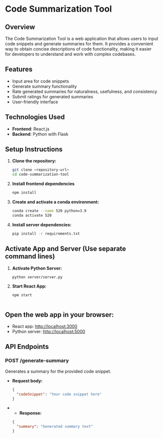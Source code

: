 # Code Summarization Tool

## Overview
The Code Summarization Tool is a web application that allows users to input code snippets and generate summaries for them. It provides a convenient way to obtain concise descriptions of code functionality, making it easier for developers to understand and work with complex codebases.

## Features
- Input area for code snippets
- Generate summary functionality
- Rate generated summaries for naturalness, usefulness, and consistency
- Submit ratings for generated summaries
- User-friendly interface

## Technologies Used
- **Frontend**: React.js
- **Backend**: Python with Flask

## Setup Instructions
1. **Clone the repository:**
   ```bash
   git clone <repository-url>
   cd code-summarization-tool

2. **Install frontend dependencies**
   ```bash
   npm install

3. **Create and activate a conda environment:**
   ```bash
   conda create --name 520 python=3.9
   conda activate 520

4. **Install server dependencies:**
   ```bash
   pip install -r requirements.txt

## Activate App and Server (Use separate command lines)

1. **Activate Python Server:**
   ```bash
   python server/server.py

2. **Start React App:**
   ```bash
   npm start



## Open the web app in your browser:
- React app: [http://localhost:3000](http://localhost:3000)
- Python server: [http://localhost:5000](http://localhost:5000)

## API Endpoints

### POST /generate-summary
Generates a summary for the provided code snippet.

- **Request body:**
  ```json
  {
    "codeSnippet": "Your code snippet here"
  }

- - **Response:**
  ```json
  {
    "summary": "Generated summary text"
  }
